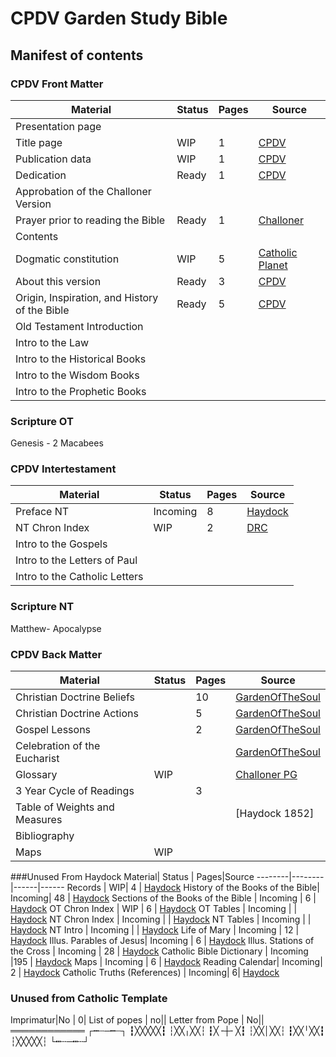 # CPDV Garden Study Bible
## Manifest of contents 

### CPDV Front Matter
Material| Status | Pages|Source
--------|--------|------|------
Presentation page|||
Title page| WIP | 1 | [CPDV](http://www.sacredBible.org)
Publication data| WIP| 1| [CPDV](http://www.sacredBible.org)
Dedication| Ready | 1 | [CPDV](http://www.sacredBible.org)
Approbation of the Challoner Version|||
Prayer prior to reading the Bible | Ready | 1 | [Challoner](https://archive.org/details/holybibletransla00chalrich)
Contents|||
Dogmatic constitution | WIP | 5| [Catholic Planet](http://www.catholicplanet.org/councils/20-Dei-Filius.htm)
About this version | Ready | 3 | [CPDV](http://www.sacredBible.org)
Origin, Inspiration, and History of the Bible |Ready | 5 | [CPDV](http://www.sacredBible.org)
Old Testament Introduction |||
Intro to the Law | ||
Intro to the Historical Books | ||
Intro to the Wisdom Books | ||
Intro to the Prophetic Books || |

### Scripture OT
Genesis - 2 Macabees 

### CPDV Intertestament
Material| Status | Pages|Source
--------|--------|------|------
Preface NT | Incoming | 8 | [Haydock]()
NT Chron Index | WIP | 2 |[DRC]()
Intro to the Gospels|||
Intro to the Letters of Paul|||
Intro to the Catholic Letters|||

### Scripture NT
Matthew- Apocalypse

### CPDV Back Matter
Material| Status | Pages|Source 
--------|--------|------|------
Christian Doctrine Beliefs ||10 |[GardenOfTheSoul]()
Christian Doctrine Actions ||5 |[GardenOfTheSoul]()
Gospel Lessons ||2 |[GardenOfTheSoul]()
Celebration of the Eucharist| | | [GardenOfTheSoul](https://babel.hathitrust.org/cgi/pt?id=nyp.33433017069497;view=2up;seq=14)
Glossary | WIP|| [Challoner PG]()
3 Year Cycle of Readings|| 3 |
Table of Weights and Measures|||[Haydock 1852]
Bibliography |||
Maps | WIP ||

###Unused From Haydock
Material| Status | Pages|Source 
--------|--------|------|------
Records | WIP| 4 | [Haydock]()
History of the Books of the Bible| Incoming| 48 | [Haydock]()
Sections of the Books of the Bible | Incoming | 6 | [Haydock]()
OT Chron Index | WIP | 6 | [Haydock]()
OT Tables | Incoming | | [Haydock]()
NT Chron Index  | Incoming | | [Haydock]()
NT Tables | Incoming | | [Haydock]()
NT Intro  | Incoming | | [Haydock]()
Life of Mary | Incoming | 12 | [Haydock]()
Illus. Parables of Jesus| Incoming | 6 | [Haydock]()
Illus. Stations of the Cross | Incoming | 28 | [Haydock]()
Catholic Bible Dictionary | Incoming |195 | [Haydock]()
Maps | Incoming | 6 | [Haydock]()
Reading Calendar| Incoming| 2 | [Haydock]()
Catholic Truths (References) | Incoming| 6| [Haydock]()

### Unused from Catholic Template
Imprimatur|No | 0|
List of popes | no||
Letter from Pope | No||
════════════
┌┅┄─┅┄┐
┇╳╳╳╳╳┇
┆╳╳╷╳╳┆
┇╳╶┼╴╳┇
┆╳╳│╳╳┆
┇╳╳╵╳╳┇
┆╳╳╳╳╳┆
└┅┄─┅┄┘